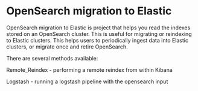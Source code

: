 # OpenSearch migration to Elastic

OpenSearch migration to Elastic is project that helps you read the indexes stored on an OpenSearch cluster. This is useful for migrating or reindexing to Elastic clusters. This helps users to periodically ingest data into Elastic clusters, or migrate once and retire OpenSearch.

There are several methods available:

Remote_Reindex - performing a remote reindex from within Kibana

Logstash - running a logstash pipeline with the opensearch input
